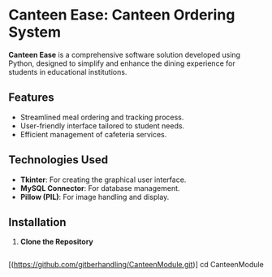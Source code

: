 # Canteen Ease: Canteen Ordering System  

**Canteen Ease** is a comprehensive software solution developed using Python, designed to simplify and enhance the dining experience for students in educational institutions.  

## Features  
- Streamlined meal ordering and tracking process.  
- User-friendly interface tailored to student needs.  
- Efficient management of cafeteria services.  

## Technologies Used  
- **Tkinter**: For creating the graphical user interface.  
- **MySQL Connector**: For database management.  
- **Pillow (PIL)**: For image handling and display.  

## Installation  

1. **Clone the Repository**  
   ```bash
  [(https://github.com/gitberhandling/CanteenModule.git)]
   cd CanteenModule


